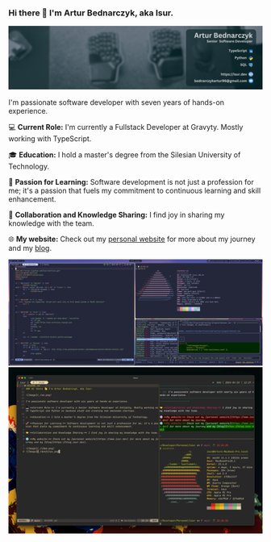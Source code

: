 ### Hi there 👋 I'm Artur Bednarczyk, aka Isur.

![Image](./xd.png)

I'm passionate software developer with seven years of hands-on experience.

💻 **Current Role:** I'm currently a Fullstack Developer at Gravyty. Mostly working with TypeScript.

🎓 **Education:** I hold a master's degree from the Silesian University of Technology.

🚀 **Passion for Learning:** Software development is not just a profession for me; it's a passion that fuels my commitment to continuous learning and skill enhancement.

🤝 **Collaboration and Knowledge Sharing:** I find joy in sharing my knowledge with the team.

🌐 **My website:** Check out my [personal website](https://www.isur.dev) for more about my journey and my [blog](https://blog.isur.dev).

![Image](./hyprland.png)
![Image](./dotfiles.png)
